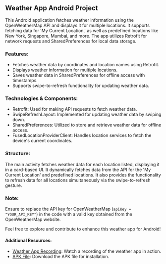 ## Weather App Android Project

This Android application fetches weather information using the OpenWeatherMap API and displays it for multiple locations. It supports fetching data for 'My Current Location,' as well as predefined locations like New York, Singapore, Mumbai, and more. The app utilizes Retrofit for network requests and SharedPreferences for local data storage.

### Features:

- Fetches weather data by coordinates and location names using Retrofit.
- Displays weather information for multiple locations.
- Saves weather data in SharedPreferences for offline access with timestamps.
- Supports swipe-to-refresh functionality for updating weather data.

### Technologies & Components:

- Retrofit: Used for making API requests to fetch weather data.
- SwipeRefreshLayout: Implemented for updating weather data by swiping down.
- SharedPreferences: Utilized to store and retrieve weather data for offline access.
- FusedLocationProviderClient: Handles location services to fetch the device's current coordinates.

### Structure:

The main activity fetches weather data for each location listed, displaying it in a card-based UI. It dynamically fetches data from the API for the 'My Current Location' and predefined locations. It also provides the functionality to refresh data for all locations simultaneously via the swipe-to-refresh gesture.

### Note:

Ensure to replace the API key for OpenWeatherMap (`apiKey = "YOUR_API_KEY"`) in the code with a valid key obtained from the OpenWeatherMap website.

Feel free to explore and contribute to enhance this weather app for Android!

#### Additional Resources:
- [Weather App Recording](https://drive.google.com/file/d/1x2q3dpIrCPCjklc4I8E3Vtue-pIZJS2i/view?usp=drive_link): Watch a recording of the weather app in action.
- [APK File](https://drive.google.com/file/d/1x2mB2wdFNVr3DeWpL9kS1iBQdIxFnpzL/view?usp=drive_link): Download the APK file for installation.
